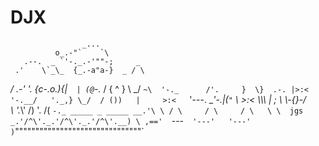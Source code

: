 # DJX

                    _...
              o_.-"`    `\
       .--.  _ `'-._.-'""-;     _
     .'    \`_\_  {_.-a"a-}  _ / \
   _/     .-'  '. {c-._o_.){\|`  |
  (@`-._ /       \{    ^  } \\ _/
   `~\  '-._      /'.     }  \}  .-.
     |>:<   '-.__/   '._,} \_/  / ())  
     |     >:<   `'---. ____'-.|(`"`
     \            >:<  \\_\\_\ | ;
      \                 \\-{}-\/  \
       \                 '._\\'   /)
        '.                       /(
          `-._ _____ _ _____ __.'\ \
            / \     / \     / \   \ \ 
     jgs _.'/^\'._.'/^\'._.'/^\'.__) \
     ,=='  `---`   '---'   '---'      )
     `"""""""""""""""""""""""""""""""`

